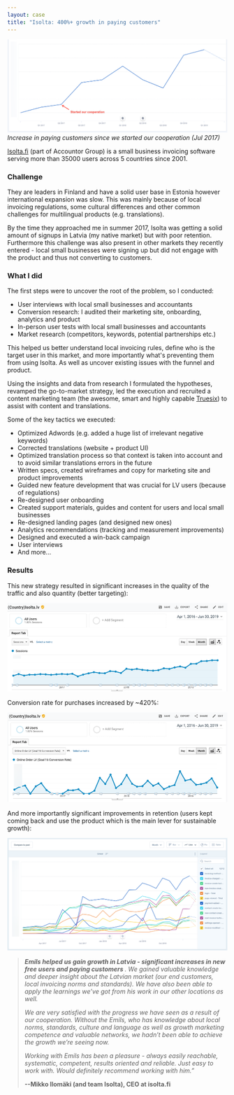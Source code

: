 ```yaml
---
layout: case
title: "Isolta: 400%+ growth in paying customers"
---
```


![Isolta_growth_mixpanel](/images/isolta_mixpanel_user_growth.png)
*Increase in paying customers since we started our cooperation (Jul 2017)*

[Isolta.fi](https://www.isolta.fi/) (part of Accountor Group) is a small business invoicing software serving more than 35000 users across 5 countries since 2001.

### Challenge

They are leaders in Finland and have a solid user base in Estonia however international expansion was slow. This was mainly because of local invoicing regulations, some cultural differences and other common challenges for multilingual products (e.g. translations).

By the time they approached me in summer 2017, Isolta was getting a solid amount of signups in Latvia (my native market) but with poor retention. Furthermore this challenge was also present in other markets they recently entered - local small businesses were signing up but did not engage with the product and thus not converting to customers.


### What I did

The first steps were to uncover the root of the problem, so I conducted: 

* User interviews with local small businesses and accountants 
* Conversion research: I audited their marketing site, onboarding, analytics and product
* In-person user tests with local small businesses and accountants
* Market research (competitors, keywords, potential partnerships etc.)

This helped us better understand local invoicing rules, define who is the target user in this market, and more importantly what's preventing them from using Isolta. As well as uncover existing issues with the funnel and product.

Using the insights and data from research I formulated the hypotheses, revamped the go-to-market strategy, led the execution and recruited a content marketing team (the awesome, smart and highly capable [Truesix](https://truesix.co/)) to assist with content and translations. 

Some of the key tactics we executed:
*  Optimized Adwords (e.g. added a huge list of irrelevant negative keywords)
*  Corrected translations (website + product UI) 
*  Optimized translation process so that context is taken into account and to avoid similar translations errors in the future
*  Written specs, created wireframes and copy for marketing site and product improvements 
*  Guided new feature development that was crucial for LV users (because of regulations)
*  Re-designed user onboarding 
*  Created support materials, guides and content for users and local small businesses 
*  Re-designed landing pages (and designed new ones) 
*  Analytics recommendations (tracking and measurement improvements)
*  Designed and executed a win-back campaign 
*  User interviews
*  And more...

### Results

This new strategy resulted in significant increases in the quality of the traffic and also quantity (better targeting):

<img src="/images/isolta_traffic.png">

Conversion rate for purchases increased by ~420%:

<img src="/images/isolta_purchase_cr.png">

And more importantly significant improvements in retention (users kept coming back and use the product which is the main lever for sustainable growth):

<img src="/images/isolta_retention.png">

>*<strong> Emils helped us gain growth in Latvia - significant increases in new free users and paying customers </strong>. We gained valuable knowledge and deeper insight about the Latvian market (our end customers, local invoicing norms and standards). We have also been able to apply the learnings we’ve got from his work in our other locations as well.*
>
>*We are very satisfied with the progress we have seen as a result of our cooperation. Without the Emils, who has knowledge about local norms, standards, culture and language as well as growth marketing competence and valuable networks, we hadn’t been able to achieve the growth we’re seeing now.*
>
>*Working with Emils has been a pleasure - always easily reachable, systematic, competent, results oriented and reliable. Just easy to work with. Would definitely recommend working with him.”*
>
> <strong> --Mikko Ilomäki (and team Isolta), CEO at isolta.fi </strong>
